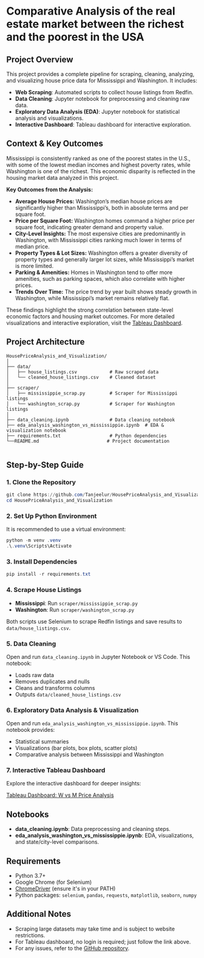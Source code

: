 # Comparative Analysis of the real estate market between the richest and the poorest in the USA

## Project Overview

This project provides a complete pipeline for scraping, cleaning, analyzing, and visualizing house price data for Mississippi and Washington. It includes:

- **Web Scraping**: Automated scripts to collect house listings from Redfin.
- **Data Cleaning**: Jupyter notebook for preprocessing and cleaning raw data.
- **Exploratory Data Analysis (EDA)**: Jupyter notebook for statistical analysis and visualizations.
- **Interactive Dashboard**: Tableau dashboard for interactive exploration.

## Context & Key Outcomes

Mississippi is consistently ranked as one of the poorest states in the U.S., with some of the lowest median incomes and highest poverty rates, while Washington is one of the richest. This economic disparity is reflected in the housing market data analyzed in this project.

**Key Outcomes from the Analysis:**

- **Average House Prices:** Washington’s median house prices are significantly higher than Mississippi’s, both in absolute terms and per square foot.
- **Price per Square Foot:** Washington homes command a higher price per square foot, indicating greater demand and property value.
- **City-Level Insights:** The most expensive cities are predominantly in Washington, with Mississippi cities ranking much lower in terms of median price.
- **Property Types & Lot Sizes:** Washington offers a greater diversity of property types and generally larger lot sizes, while Mississippi’s market is more limited.
- **Parking & Amenities:** Homes in Washington tend to offer more amenities, such as parking spaces, which also correlate with higher prices.
- **Trends Over Time:** The price trend by year built shows steady growth in Washington, while Mississippi’s market remains relatively flat.

These findings highlight the strong correlation between state-level economic factors and housing market outcomes. For more detailed visualizations and interactive exploration, visit the [Tableau Dashboard](https://public.tableau.com/app/profile/md.tanjeelur.rahman.labib/viz/Book1_17571376236460/WvsMpriceAnalysis?publish=yes).

## Project Architecture

```
HousePriceAnalysis_and_Visualization/
│
├── data/
│   ├── house_listings.csv            # Raw scraped data
│   └── cleaned_house_listings.csv    # Cleaned dataset
│
├── scraper/
│   ├── mississippie_scrap.py         # Scraper for Mississippi listings
│   └── washington_scrap.py           # Scraper for Washington listings
│
├── data_cleaning.ipynb               # Data cleaning notebook
├── eda_analysis_washington_vs_mississippie.ipynb  # EDA & visualization notebook
├── requirements.txt                  # Python dependencies
└──README.md                         # Project documentation
                            
```

## Step-by-Step Guide

### 1. Clone the Repository

```powershell
git clone https://github.com/Tanjeelur/HousePriceAnalysis_and_Visualization.git
cd HousePriceAnalysis_and_Visualization
```

### 2. Set Up Python Environment

It is recommended to use a virtual environment:

```powershell
python -m venv .venv
.\.venv\Scripts\Activate
```

### 3. Install Dependencies

```powershell
pip install -r requirements.txt
```

### 4. Scrape House Listings

- **Mississippi**: Run `scraper/mississippie_scrap.py`
- **Washington**: Run `scraper/washington_scrap.py`

Both scripts use Selenium to scrape Redfin listings and save results to `data/house_listings.csv`.

### 5. Data Cleaning

Open and run `data_cleaning.ipynb` in Jupyter Notebook or VS Code. This notebook:

- Loads raw data
- Removes duplicates and nulls
- Cleans and transforms columns
- Outputs `data/cleaned_house_listings.csv`

### 6. Exploratory Data Analysis & Visualization

Open and run `eda_analysis_washington_vs_mississippie.ipynb`. This notebook provides:

- Statistical summaries
- Visualizations (bar plots, box plots, scatter plots)
- Comparative analysis between Mississippi and Washington

### 7. Interactive Tableau Dashboard

Explore the interactive dashboard for deeper insights:

[Tableau Dashboard: W vs M Price Analysis](https://public.tableau.com/app/profile/md.tanjeelur.rahman.labib/viz/Book1_17571376236460/WvsMpriceAnalysis?publish=yes)

## Notebooks

- **data_cleaning.ipynb**: Data preprocessing and cleaning steps.
- **eda_analysis_washington_vs_mississippie.ipynb**: EDA, visualizations, and state/city-level comparisons.

## Requirements

- Python 3.7+
- Google Chrome (for Selenium)
- [ChromeDriver](https://chromedriver.chromium.org/downloads) (ensure it's in your PATH)
- Python packages: `selenium`, `pandas`, `requests`, `matplotlib`, `seaborn`, `numpy`

## Additional Notes

- Scraping large datasets may take time and is subject to website restrictions.
- For Tableau dashboard, no login is required; just follow the link above.
- For any issues, refer to the [GitHub repository](https://github.com/Tanjeelur/HousePriceAnalysis_and_Visualization.git).
